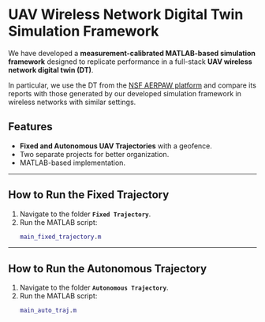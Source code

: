 # UAV Wireless Network Digital Twin Simulation Framework

We have developed a **measurement-calibrated MATLAB-based simulation framework** designed to replicate performance in a full-stack **UAV wireless network digital twin (DT)**. 

In particular, we use the DT from the [NSF AERPAW platform](https://aerpaw.org/) and compare its reports with those generated by our developed simulation framework in wireless networks with similar settings.

## Features
- **Fixed and Autonomous UAV Trajectories** with a geofence.
- Two separate projects for better organization.
- MATLAB-based implementation.

---

## How to Run the Fixed Trajectory

1. Navigate to the folder **`Fixed Trajectory`**.  
2. Run the MATLAB script:  
   ```matlab
   main_fixed_trajectory.m

---

## How to Run the Autonomous Trajectory

1. Navigate to the folder **`Autonomous Trajectory`**.  
2. Run the MATLAB script:  
   ```matlab
   main_auto_traj.m
